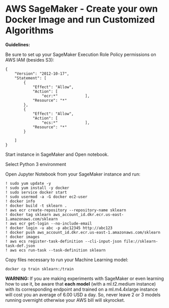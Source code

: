 # AWS SageMaker - Create your own Docker Image and run Customized Algorithms

<b>Guidelines:</b>  

Be sure to set up your SageMaker Execution Role Policy permissions on AWS IAM (besides S3):  

```
{
    "Version": "2012-10-17",
    "Statement": [
        {
            "Effect": "Allow",
            "Action": [
                "ecr:*"            ],
            "Resource": "*"
        },
        {
            "Effect": "Allow",
            "Action": [
                "ecs:*"            ],
            "Resource": "*"
        }

    ]
}
```

Start instance in SageMaker and Open notebook.  

Select Python 3 environment  

Open Jupyter Notebook from your SageMaker instance and run:

```
! sudo yum update -y
! sudo yum install -y docker
! sudo service docker start
! sudo usermod -a -G docker ec2-user
! docker info
! docker build -t sklearn .
! aws ecr create-repository --repository-name sklearn
! docker tag sklearn aws_account_id.dkr.ecr.us-east-1.amazonaws.com/sklearn
! aws ecr get-login --no-include-email
! docker login -u abc -p abc12345 http://abc123
! docker push aws_account_id.dkr.ecr.us-east-1.amazonaws.com/sklearn
! docker images
! aws ecs register-task-definition --cli-input-json file://sklearn-task-def.json
! aws ecs run-task --task-definition sklearn
```  
  
Copy files necessary to run your Machine Learning model:  

```
docker cp train sklearn:/train
```  

<b>WARNING: </b> If you are making experiments with SageMaker or even learning how to use it, be aware that <b>each model</b> (with a ml.t2.medium instance) with its corresponding endpoint and trained on a ml.m4.4xlarge instance will cost you an average of 6.00 USD a day. So, never leave 2 or 3 models running overnight otherwise your AWS bill will skyrocket.
